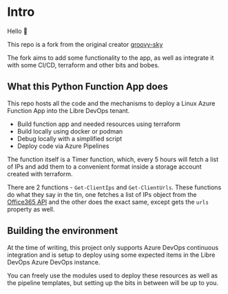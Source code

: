 # Intro

Hello :wave:

This repo is a fork from the original creator [groovy-sky](https://github.com/groovy-sky/azure-office-ip)

The fork aims to add some functionality to the app, as well as integrate it with some CI/CD, terraform and other bits and bobes.

## What this Python Function App does

This repo hosts all the code and the mechanisms to deploy a Linux Azure Function App into the Libre DevOps tenant.

- Build function app and needed resources using terraform
- Build locally using docker or podman
- Debug locally with a simplified script
- Deploy code via Azure Pipelines

The function itself is a Timer function, which, every 5 hours will fetch a list of IPs and add them to a convenient format inside a storage account created with terraform.

There are 2 functions - `Get-ClientIps` and `Get-ClientUrls`.  These functions do what they say in the tin, one fetches a list of IPs object from the [Office365 API](https://endpoints.office.com/endpoints/worldwide) and the other does the exact same, except gets the `urls` property as well.


## Building the environment

At the time of writing, this project only supports Azure DevOps continuous integration and is setup to deploy using some expected items in the Libre DevOps Azure DevOps instance.

You can freely use the modules used to deploy these resources as well as the pipeline templates, but setting up the bits in between will be up to you.
